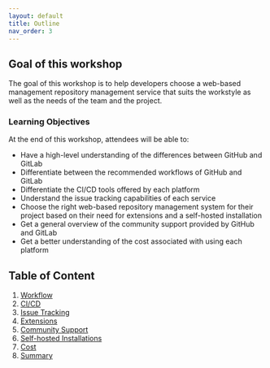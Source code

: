 ```yaml
---
layout: default
title: Outline
nav_order: 3
---
```

## Goal of this workshop

The goal of this workshop is to help developers choose a web-based management repository management service that suits the workstyle as well as the needs of the team and the project.

### Learning Objectives

At the end of this workshop, attendees will be able to:

- Have a high-level understanding of the differences between GitHub and GitLab
- Differentiate between the recommended workflows of GitHub and GitLab
- Differentiate the CI/CD tools offered by each platform
- Understand the issue tracking capabilities of each service
- Choose the right web-based repository management system for their project based on their need for extensions and a self-hosted installation
- Get a general overview of the community support provided by GitHub and GitLab
- Get a better understanding of the cost associated with using each platform

## Table of Content

1. [Workflow](workflow.md)
2. [CI/CD](ci-cd.md)
3. [Issue Tracking](issue-tracking.md)
4. [Extensions](extensions.md)
5. [Community Support](community-support.md)
6. [Self-hosted Installations](selfhosted-installations.md)
7. [Cost](cost.md)
8. [Summary](summary.md)

